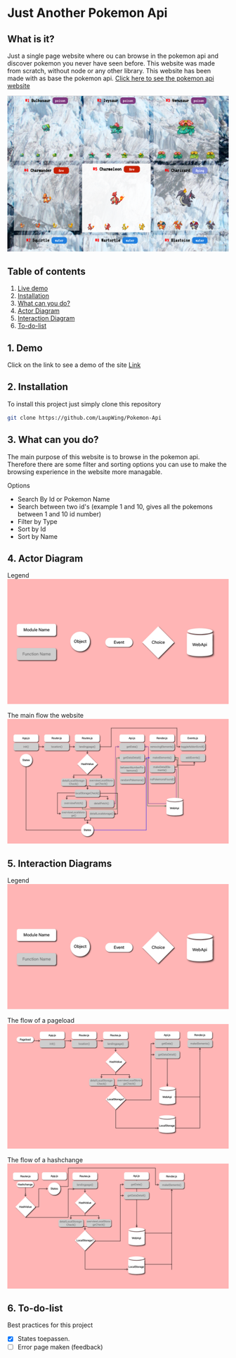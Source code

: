 # Just Another Pokemon Api

## What is it?
Just a single page website where ou can browse in the pokemon api and discover pokemon you never have seen before. This website was made from scratch, without node or any other library.
This website has been made with as base the pokemon api. [Click here to see the pokemon api website](https://pokeapi.co/)

![alt text](https://github.com/LaupWing/Pokemon-Api/blob/master/images/pokemonScreenshot.png)

## Table of contents
1. [Live demo](#1-Demo)
2. [Installation](#2-Installation)
3. [What can you do?](#3-What-can-you-do?)
4. [Actor Diagram](#4-Actor-Diagram)
5. [Interaction Diagram](#5-Interaction-Diagram)
6. [To-do-list](#6-To-do-list)

## 1. Demo
Click on the link to see a demo of the site
[Link](https://awesome-wozniak-081f9a.netlify.com/)

## 2. Installation
To install this project just simply clone this repository
```bash
git clone https://github.com/LaupWing/Pokemon-Api
```

## 3. What can you do?
The main purpose of this website is to browse in the pokemon api. Therefore there are some filter and sorting options you can use to make the browsing experience in the website more managable. 

Options
* Search By Id or Pokemon Name
* Search between two id's (example 1 and 10, gives all the pokemons between 1 and 10 id number)
* Filter by Type 
* Sort by Id
* Sort by Name

## 4. Actor Diagram 
Legend
![legend](https://github.com/LaupWing/Pokemon-Api/blob/master/images/legend.png)

The main flow the website
![actor diagram](https://github.com/LaupWing/Pokemon-Api/blob/master/images/Acto.png)

## 5. Interaction Diagrams
Legend
![legend](https://github.com/LaupWing/Pokemon-Api/blob/master/images/legend.png)

The flow of a pageload
![onload diagram](https://github.com/LaupWing/Pokemon-Api/blob/master/images/Pageload.png)

The flow of a hashchange 
![hashchange diagram](https://github.com/LaupWing/Pokemon-Api/blob/master/images/Hashchange.png)

## 6. To-do-list
Best practices for this project
 - [x] States toepassen.
 - [ ] Error page maken (feedback)